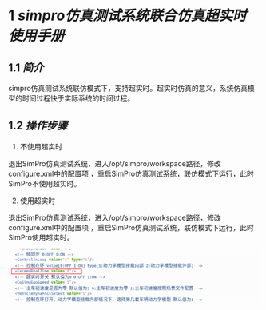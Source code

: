 # **1** ***simpro仿真测试系统联合仿真超实时使用手册***

## **1.1** ***简介***

   simpro仿真测试系统联仿模式下，支持超实时。超实时仿真的意义，系统仿真模型的时间过程快于实际系统的时间过程。

## **1.2** ***操作步骤***

1) 不使用超实时

  退出SimPro仿真测试系统，进入/opt/simpro/workspace路径，修改configure.xml中的配置项 <ExceedRealTime value=”0”/>，重启SimPro仿真测试系统，联仿模式下运行，此时SimPro不使用超实时。

2) 使用超实时

​    退出SimPro仿真测试系统，进入/opt/simpro/workspace路径，修改configure.xml中的配置项 <ExceedRealTime value="1"/>，重启SimPro仿真测试系统，联仿模式下运行，此时SimPro使用超实时。

![](..\img\18\image.png)